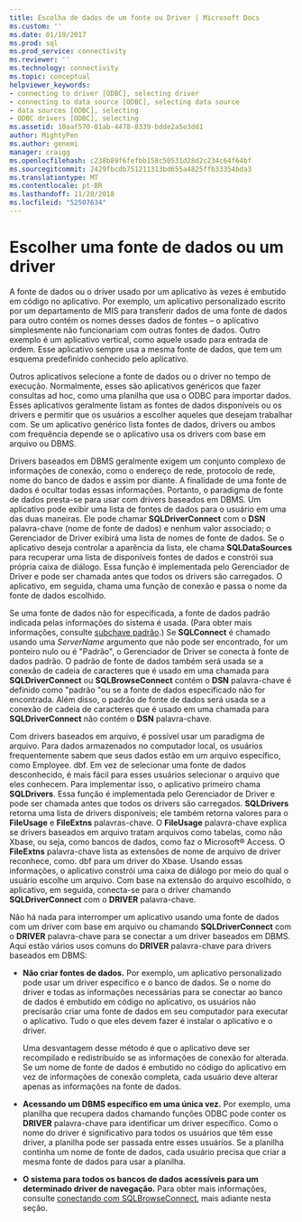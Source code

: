 ```yaml
---
title: Escolha de dados de um fonte ou Driver | Microsoft Docs
ms.custom: ''
ms.date: 01/19/2017
ms.prod: sql
ms.prod_service: connectivity
ms.reviewer: ''
ms.technology: connectivity
ms.topic: conceptual
helpviewer_keywords:
- connecting to driver [ODBC], selecting driver
- connecting to data source [ODBC], selecting data source
- data sources [ODBC], selecting
- ODBC drivers [ODBC], selecting
ms.assetid: 10aaf570-01ab-4478-8339-bdde2a5e3dd1
author: MightyPen
ms.author: genemi
manager: craigg
ms.openlocfilehash: c238b89f6fefbb158c50531d28d2c234c64f64bf
ms.sourcegitcommit: 2429fbcdb751211313bd655a4825ffb33354bda3
ms.translationtype: MT
ms.contentlocale: pt-BR
ms.lasthandoff: 11/28/2018
ms.locfileid: "52507634"
---
```

# <a name="choosing-a-data-source-or-driver"></a>Escolher uma fonte de dados ou um driver
A fonte de dados ou o driver usado por um aplicativo às vezes é embutido em código no aplicativo. Por exemplo, um aplicativo personalizado escrito por um departamento de MIS para transferir dados de uma fonte de dados para outro contém os nomes desses dados de fontes – o aplicativo simplesmente não funcionariam com outras fontes de dados. Outro exemplo é um aplicativo vertical, como aquele usado para entrada de ordem. Esse aplicativo sempre usa a mesma fonte de dados, que tem um esquema predefinido conhecido pelo aplicativo.  
  
 Outros aplicativos selecione a fonte de dados ou o driver no tempo de execução. Normalmente, esses são aplicativos genéricos que fazer consultas ad hoc, como uma planilha que usa o ODBC para importar dados. Esses aplicativos geralmente listam as fontes de dados disponíveis ou os drivers e permitir que os usuários a escolher aqueles que desejam trabalhar com. Se um aplicativo genérico lista fontes de dados, drivers ou ambos com frequência depende se o aplicativo usa os drivers com base em arquivo ou DBMS.  
  
 Drivers baseados em DBMS geralmente exigem um conjunto complexo de informações de conexão, como o endereço de rede, protocolo de rede, nome do banco de dados e assim por diante. A finalidade de uma fonte de dados é ocultar todas essas informações. Portanto, o paradigma de fonte de dados presta-se para usar com drivers baseados em DBMS. Um aplicativo pode exibir uma lista de fontes de dados para o usuário em uma das duas maneiras. Ele pode chamar **SQLDriverConnect** com o **DSN** palavra-chave (nome de fonte de dados) e nenhum valor associado; o Gerenciador de Driver exibirá uma lista de nomes de fonte de dados. Se o aplicativo deseja controlar a aparência da lista, ele chama **SQLDataSources** para recuperar uma lista de disponíveis fontes de dados e constrói sua própria caixa de diálogo. Essa função é implementada pelo Gerenciador de Driver e pode ser chamada antes que todos os drivers são carregados. O aplicativo, em seguida, chama uma função de conexão e passa o nome da fonte de dados escolhido.  
  
 Se uma fonte de dados não for especificada, a fonte de dados padrão indicada pelas informações do sistema é usada. (Para obter mais informações, consulte [subchave padrão](../../../odbc/reference/install/default-subkey.md).) Se **SQLConnect** é chamado usando uma *ServerName* argumento que não pode ser encontrado, for um ponteiro nulo ou é "Padrão", o Gerenciador de Driver se conecta à fonte de dados padrão. O padrão de fonte de dados também será usada se a conexão de cadeia de caracteres que é usado em uma chamada para **SQLDriverConnect** ou **SQLBrowseConnect** contém o **DSN** palavra-chave é definido como "padrão "ou se a fonte de dados especificado não for encontrada. Além disso, o padrão de fonte de dados será usada se a conexão de cadeia de caracteres que é usado em uma chamada para **SQLDriverConnect** não contém o **DSN** palavra-chave.  
  
 Com drivers baseados em arquivo, é possível usar um paradigma de arquivo. Para dados armazenados no computador local, os usuários frequentemente sabem que seus dados estão em um arquivo específico, como Employee. dbf. Em vez de selecionar uma fonte de dados desconhecido, é mais fácil para esses usuários selecionar o arquivo que eles conhecem. Para implementar isso, o aplicativo primeiro chama **SQLDrivers**. Essa função é implementada pelo Gerenciador de Driver e pode ser chamada antes que todos os drivers são carregados. **SQLDrivers** retorna uma lista de drivers disponíveis; ele também retorna valores para o **FileUsage** e **FileExtns** palavras-chave. O **FileUsage** palavra-chave explica se drivers baseados em arquivo tratam arquivos como tabelas, como não Xbase, ou seja, como bancos de dados, como faz o Microsoft® Access. O **FileExtns** palavra-chave lista as extensões de nome de arquivo de driver reconhece, como. dbf para um driver do Xbase. Usando essas informações, o aplicativo constrói uma caixa de diálogo por meio do qual o usuário escolhe um arquivo. Com base na extensão do arquivo escolhido, o aplicativo, em seguida, conecta-se para o driver chamando **SQLDriverConnect** com o **DRIVER** palavra-chave.  
  
 Não há nada para interromper um aplicativo usando uma fonte de dados com um driver com base em arquivo ou chamando **SQLDriverConnect** com o **DRIVER** palavra-chave para se conectar a um driver baseados em DBMS. Aqui estão vários usos comuns do **DRIVER** palavra-chave para drivers baseados em DBMS:  
  
-   **Não criar fontes de dados.** Por exemplo, um aplicativo personalizado pode usar um driver específico e o banco de dados. Se o nome do driver e todas as informações necessárias para se conectar ao banco de dados é embutido em código no aplicativo, os usuários não precisarão criar uma fonte de dados em seu computador para executar o aplicativo. Tudo o que eles devem fazer é instalar o aplicativo e o driver.  
  
     Uma desvantagem desse método é que o aplicativo deve ser recompilado e redistribuído se as informações de conexão for alterada. Se um nome de fonte de dados é embutido no código do aplicativo em vez de informações de conexão completa, cada usuário deve alterar apenas as informações na fonte de dados.  
  
-   **Acessando um DBMS específico em uma única vez.** Por exemplo, uma planilha que recupera dados chamando funções ODBC pode conter os **DRIVER** palavra-chave para identificar um driver específico. Como o nome do driver é significativo para todos os usuários que têm esse driver, a planilha pode ser passada entre esses usuários. Se a planilha continha um nome de fonte de dados, cada usuário precisa que criar a mesma fonte de dados para usar a planilha.  
  
-   **O sistema para todos os bancos de dados acessíveis para um determinado driver de navegação.** Para obter mais informações, consulte [conectando com SQLBrowseConnect](../../../odbc/reference/develop-app/connecting-with-sqlbrowseconnect.md), mais adiante nesta seção.
